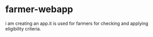 # farmer-webapp
i am creating an app.it is used for farmers for checking and applying eligibility criteria.
